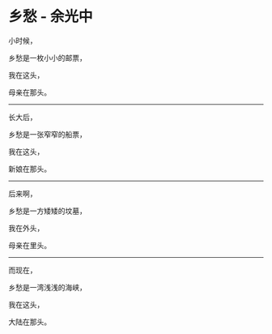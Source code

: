 # 乡愁 - 余光中

小时候，

乡愁是一枚小小的邮票，

我在这头，

母亲在那头。

---

长大后，

乡愁是一张窄窄的船票，

我在这头，

新娘在那头。

---

后来啊，

乡愁是一方矮矮的坟墓，

我在外头，

母亲在里头。

---

而现在，

乡愁是一湾浅浅的海峡，

我在这头，

大陆在那头。